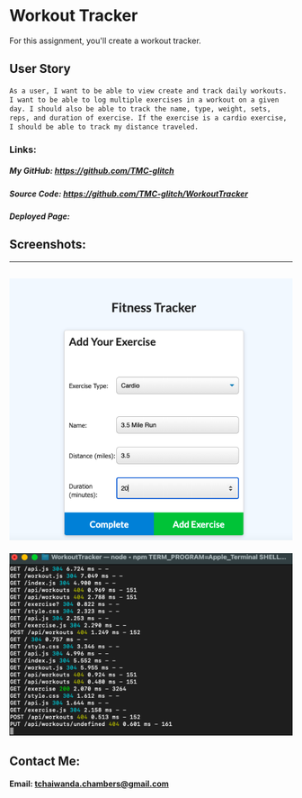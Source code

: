 # Workout Tracker

For this assignment, you'll create a workout tracker.
## User Story

    As a user, I want to be able to view create and track daily workouts. I want to be able to log multiple exercises in a workout on a given day. I should also be able to track the name, type, weight, sets, reps, and duration of exercise. If the exercise is a cardio exercise, I should be able to track my distance traveled.

### Links:

##### My GitHub: https://github.com/TMC-glitch

##### Source Code: https://github.com/TMC-glitch/WorkoutTracker
##### Deployed Page: 

## Screenshots:
---
![Shot](/Images/Shot1.png)
---
![Shot](/Images/Shot2.png)

## Contact Me: 
#### Email: tchaiwanda.chambers@gmail.com
